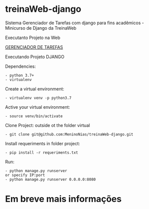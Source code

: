 # treinaWeb-django
Sistema Gerenciador de Tarefas com django para fins acadêmicos - Minicurso de Django da TreinaWeb

Executanto Projeto na Web

<a href="https://treina-web-sis-tarefa.herokuapp.com/login/?next=/">GERENCIADOR DE TAREFAS</a>

Executando Projeto DJANGO

Dependencies:

    - python 3.7+
    - virtualenv

Create a virtual environment:

    - virtualenv venv -p python3.7

Active your virtual environment:

    - source venv/bin/activate

Clone Project: outside ot the folder virtual

    - git clone git@github.com:MeninoNias/treinaWeb-django.git

Install requeriments in folder project:

    - pip install -r requeriments.txt
 
Run:

    - python manage.py runserver   
    or specify IP:port
    - python manage.py runserver 0.0.0.0:8080
    
<h1>Em breve mais informações</h1>
